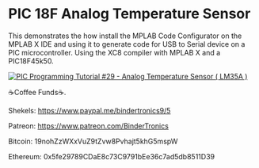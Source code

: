 # **PIC 18F Analog Temperature Sensor**

This demonstrates the how install the MPLAB Code Configurator on the MPLAB X IDE and using it to generate code for USB to Serial device on a PIC microcontroller. Using the XC8 compiler with MPLAB X and a PIC18F45k50.

[![PIC Programming Tutorial #29 - Analog Temperature Sensor ( LM35A )](https://img.youtube.com/vi/x1iefoYgEtU/0.jpg)](https://www.youtube.com/watch?v=x1iefoYgEtU "PIC Programming Tutorial #29 - Analog Temperature Sensor ( LM35A )")

☕Coffee Funds☕.

Shekels: 
https://www.paypal.me/bindertronics9/5

Patreon:
https://www.patreon.com/BinderTronics

Bitcoin: 
19nohZzWXxVuZ9tZvw8Pvhajt5khG5mspW

Ethereum: 
0x5fe29789CDaE8c73C9791bEe36c7ad5db8511D39
